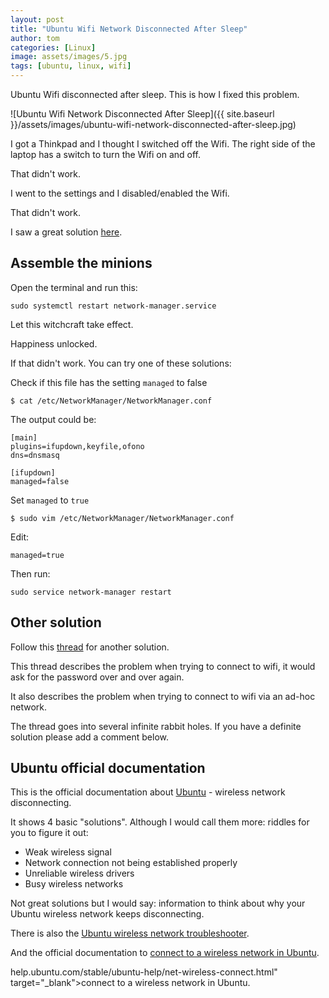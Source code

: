 ```yaml
---
layout: post
title: "Ubuntu Wifi Network Disconnected After Sleep"
author: tom
categories: [Linux]
image: assets/images/5.jpg
tags: [ubuntu, linux, wifi]
---
```


Ubuntu Wifi disconnected after sleep. This is how I fixed this problem.

![Ubuntu Wifi Network Disconnected After Sleep]({{ site.baseurl }}/assets/images/ubuntu-wifi-network-disconnected-after-sleep.jpg)

I got a Thinkpad and I thought I switched off the Wifi. The right side of the laptop has a switch to turn the Wifi on and off.

That didn't work.

I went to the settings and I disabled/enabled the Wifi.

That didn't work.

I saw a great solution <a href="http://askubuntu.com/questions/761180/wifi-doesnt-work-after-suspend-after-16-04-upgrade" target="_blank">here</a>.

## Assemble the minions

Open the terminal and run this:

    sudo systemctl restart network-manager.service

Let this witchcraft take effect.

Happiness unlocked.

If that didn't work. You can try one of these solutions:

Check if this file has the setting `managed` to false

    $ cat /etc/NetworkManager/NetworkManager.conf

The output could be:

    [main]
    plugins=ifupdown,keyfile,ofono
    dns=dnsmasq

    [ifupdown]
    managed=false

Set `managed` to `true`

    $ sudo vim /etc/NetworkManager/NetworkManager.conf

Edit:

    managed=true

Then run:

    sudo service network-manager restart

## Other solution

Follow this <a href="https://ubuntuforums.org/showthread.php?t=1592020" target="_blank">thread</a> for another solution.

This thread describes the problem when trying to connect to wifi, it would ask for the password over and over again.

It also describes the problem when trying to connect to wifi via an ad-hoc network.

The thread goes into several infinite rabbit holes. If you have a definite solution please add a comment below.

## Ubuntu official documentation

This is the official documentation about <a href="https://help.ubuntu.com/stable/ubuntu-help/net-wireless-disconnecting.html" target="_blank">Ubuntu</a> - wireless network disconnecting.

It shows 4 basic "solutions". Although I would call them more: riddles for you to figure it out:

* Weak wireless signal
* Network connection not being established properly
* Unreliable wireless drivers
* Busy wireless networks

Not great solutions but I would say: information to think about why your Ubuntu wireless network keeps disconnecting.

There is also the <a href="https://help.ubuntu.com/stable/ubuntu-help/net-wireless-troubleshooting.html" target="_blank">Ubuntu wireless network troubleshooter</a>.

And the official documentation to <a href="https://help.ubuntu.com/stable/ubuntu-help/net-wireless-connect.html" target="_blank">connect to a wireless network in Ubuntu</a>.


help.ubuntu.com/stable/ubuntu-help/net-wireless-connect.html" target="_blank">connect to a wireless network in Ubuntu</a>.


